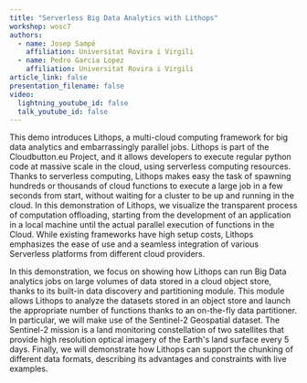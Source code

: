```yaml
---
title: "Serverless Big Data Analytics with Lithops"
workshop: wosc7
authors:
  - name: Josep Sampé
    affiliation: Universitat Rovira i Virgili
  - name: Pedro Garcia Lopez
    affiliation: Universitat Rovira i Virgili
article_link: false
presentation_filename: false
video:
  lightning_youtube_id: false
  talk_youtube_id: false
---
```


This demo introduces Lithops, a multi-cloud computing framework for big data analytics and embarrassingly parallel jobs. Lithops is part of the Cloudbutton.eu Project, and it allows developers to execute regular python code at massive scale in the cloud, using serverless computing resources. Thanks to serverless computing, Lithops makes easy the task of spawning hundreds or thousands of cloud functions to execute a large job in a few seconds from start, without waiting for a cluster to be up and running in the cloud. In this demonstration of Lithops, we visualize the transparent process of computation offloading, starting from the development of an application in a local machine until the actual parallel execution of functions in the Cloud. While existing frameworks have high setup costs, Lithops emphasizes the ease of use and a seamless integration of various Serverless platforms from different cloud providers.

In this demonstration, we focus on showing how Lithops can run Big Data analytics jobs on large volumes of data stored in a cloud object store, thanks to its built-in data discovery and partitioning module. This module allows Lithops to analyze the datasets stored in an object store and launch the appropriate number of functions thanks to an on-the-fly data partitioner. In particular, we will make use of the Sentinel-2 Geospatial dataset. The Sentinel-2 mission is a land monitoring constellation of two satellites that provide high resolution optical imagery of the Earth's land surface every 5 days. Finally, we will demonstrate how Lithops can support the chunking of different data formats, describing its advantages and constraints with live examples.
